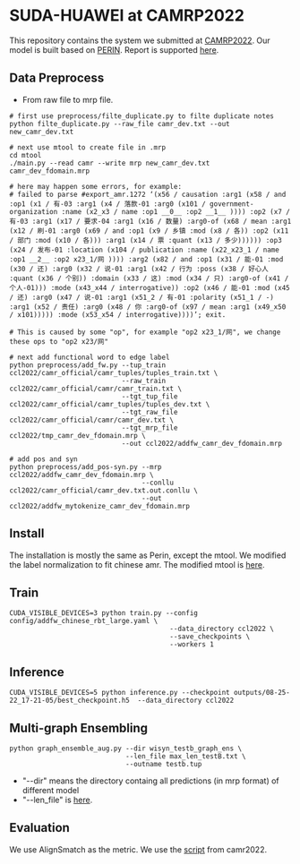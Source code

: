 # SUDA-HUAWEI at CAMRP2022
This repository contains the system we submitted at [CAMRP2022](https://github.com/GoThereGit/Chinese-AMR). Our model is built based on [PERIN](https://github.com/ufal/perin).
Report is supported [here](CAMR_SUDA_HUAWEI.pdf).

## Data Preprocess
* From raw file to mrp file.
```shell
# first use preprocess/filte_duplicate.py to filte duplicate notes
python filte_duplicate.py --raw_file camr_dev.txt --out new_camr_dev.txt

# next use mtool to create file in .mrp
cd mtool
./main.py --read camr --write mrp new_camr_dev.txt camr_dev_fdomain.mrp

# here may happen some errors, for example:
# failed to parse #export_amr.1272 ‘(x56 / causation :arg1 (x58 / and :op1 (x1 / 有-03 :arg1 (x4 / 落款-01 :arg0 (x101 / government-organization :name (x2_x3 / name :op1 __0__ :op2 __1__ )))) :op2 (x7 / 有-03 :arg1 (x17 / 要求-04 :arg1 (x16 / 数量) :arg0-of (x68 / mean :arg1 (x12 / 刷-01 :arg0 (x69 / and :op1 (x9 / 乡镇 :mod (x8 / 各)) :op2 (x11 / 部门 :mod (x10 / 各))) :arg1 (x14 / 票 :quant (x13 / 多少)))))) :op3 (x24 / 发布-01 :location (x104 / publication :name (x22_x23_1 / name :op1 __2__ :op2 x23_1/网 )))) :arg2 (x82 / and :op1 (x31 / 能-01 :mod (x30 / 还) :arg0 (x32 / 说-01 :arg1 (x42 / 行为 :poss (x38 / 好心人 :quant (x36 / 个别)) :domain (x33 / 这) :mod (x34 / 只) :arg0-of (x41 / 个人-01))) :mode (x43_x44 / interrogative)) :op2 (x46 / 能-01 :mod (x45 / 还) :arg0 (x47 / 说-01 :arg1 (x51_2 / 有-01 :polarity (x51_1 / -) :arg1 (x52 / 责任) :arg0 (x48 / 你 :arg0-of (x97 / mean :arg1 (x49_x50 / x101))))) :mode (x53_x54 / interrogative))))’; exit.

# This is caused by some "op", for example "op2 x23_1/网", we change these ops to "op2 x23/网"

# next add functional word to edge label
python preprocess/add_fw.py --tup_train ccl2022/camr_official/camr_tuples/tuples_train.txt \
                            --raw_train ccl2022/camr_official/camr/camr_train.txt \
                            --tgt_tup_file ccl2022/camr_official/camr_tuples/tuples_dev.txt \
                            --tgt_raw_file ccl2022/camr_official/camr/camr_dev.txt \
                            --tgt_mrp_file ccl2022/tmp_camr_dev_fdomain.mrp \
                            --out ccl2022/addfw_camr_dev_fdomain.mrp

# add pos and syn
python preprocess/add_pos-syn.py --mrp ccl2022/addfw_camr_dev_fdomain.mrp \
                                 --conllu ccl2022/camr_official/camr_dev.txt.out.conllu \
                                 --out ccl2022/addfw_mytokenize_camr_dev_fdomain.mrp

```

## Install
The installation is mostly the same as Perin, except the mtool.
We modified the label normalization to fit chinese amr.
The modified mtool is [here](https://github.com/zsLin177/my_mtool).

## Train
```shell
CUDA_VISIBLE_DEVICES=3 python train.py --config config/addfw_chinese_rbt_large.yaml \
                                        --data_directory ccl2022 \
                                        --save_checkpoints \
                                        --workers 1

```

## Inference
```shell
CUDA_VISIBLE_DEVICES=5 python inference.py --checkpoint outputs/08-25-22_17-21-05/best_checkpoint.h5  --data_directory ccl2022
```

## Multi-graph Ensembling
```shell
python graph_ensemble_aug.py --dir wisyn_testb_graph_ens \
                             --len_file max_len_testB.txt \
                             --outname testb.tup
```
* "--dir" means the directory containg all predictions (in mrp format) of different model
* "--len_file" is [here](https://github.com/GoThereGit/Chinese-AMR/blob/main/data/test/test_B/max_len_testB.txt).

## Evaluation
We use AlignSmatch as the metric.
We use the [script](https://github.com/GoThereGit/Chinese-AMR/tree/main/tools) from camr2022.
